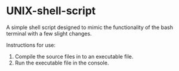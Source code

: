 # UNIX-shell-script

A simple shell script designed to mimic the functionality of the bash terminal with a few slight changes.

Instructions for use:

1. Compile the source files in to an executable file.
2. Run the executable file in the console.
